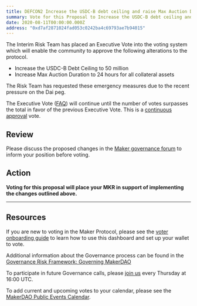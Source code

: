 ```yaml
---
title: DEFCON2 Increase the USDC-B debt ceiling and raise Max Auction Duration to 24 hours
summary: Vote for this Proposal to Increase the USDC-B debt ceiling and raise Max Auction Duration to 24 hours
date: 2020-08-11T00:00:00.000Z
address: "0xd7af2871024fad053c0242ba4c69793ae7b94015"
---
```

The Interim Risk Team has placed an Executive Vote into the voting system which will enable the community to approve the following alterations to the protocol.



* Increase the USDC-B Debt Ceiling to 50 million
* Increase Max Auction Duration to 24 hours for all collateral assets

The Risk Team has requested these emergency measures due to the recent pressure on the Dai peg.





The Executive Vote ([FAQ](https://community-development.makerdao.com/makerdao-mcd-faqs/faqs#governance)) will continue until the number of votes surpasses the total in favor of the previous Executive Vote. This is a [continuous approval](https://community-development.makerdao.com/makerdao-mcd-faqs/faqs/governance#what-is-continuous-approval-voting) vote.

## Review

Please discuss the proposed changes in the  [Maker governance forum](https://forum.makerdao.com/) to inform your position before voting.  


## Action

**Voting for this proposal will place your MKR in support of implementing the changes outlined above.**

---

## Resources

If you are new to voting in the Maker Protocol, please see the [voter onboarding guide](https://community-development.makerdao.com/onboarding/voter-onboarding) to learn how to use this dashboard and set up your wallet to vote.

Additional information about the Governance process can be found in the [Governance Risk Framework: Governing MakerDAO](https://community-development.makerdao.com/governance/governance-risk-framework)

To participate in future Governance calls, please [join us](https://community-development.makerdao.com/governance/governance-and-risk-meetings) every Thursday at 16:00 UTC.

To add current and upcoming votes to your calendar, please see the [MakerDAO Public Events Calendar](https://calendar.google.com/calendar/embed?src=makerdao.com_3efhm2ghipksegl009ktniomdk%40group.calendar.google.com&amp;ctz=America%2FLos_Angeles).